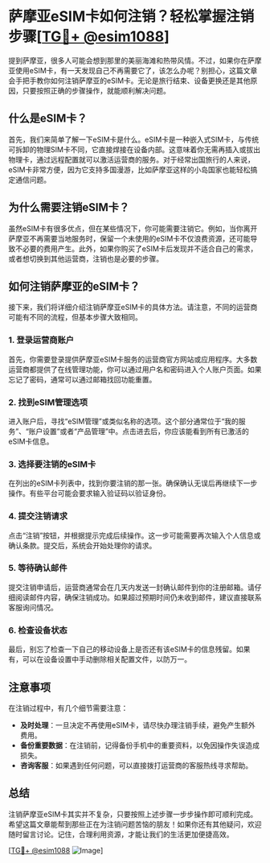 # 萨摩亚eSIM卡如何注销？轻松掌握注销步骤[[TG💪+ @esim1088](https://t.me/s/esim1088)]

提到萨摩亚，很多人可能会想到那里的美丽海滩和热带风情。不过，如果你在萨摩亚使用eSIM卡，有一天发现自己不再需要它了，该怎么办呢？别担心，这篇文章会手把手教你如何注销萨摩亚的eSIM卡。无论是旅行结束、设备更换还是其他原因，只要按照正确的步骤操作，就能顺利解决问题。

## 什么是eSIM卡？

首先，我们来简单了解一下eSIM卡是什么。eSIM卡是一种嵌入式SIM卡，与传统可拆卸的物理SIM卡不同，它直接焊接在设备内部。这意味着你无需再插入或拔出物理卡，通过远程配置就可以激活运营商的服务。对于经常出国旅行的人来说，eSIM卡非常方便，因为它支持多国漫游，比如萨摩亚这样的小岛国家也能轻松搞定通信问题。

## 为什么需要注销eSIM卡？

虽然eSIM卡有很多优点，但在某些情况下，你可能需要注销它。例如，当你离开萨摩亚不再需要当地服务时，保留一个未使用的eSIM卡不仅浪费资源，还可能导致不必要的费用产生。此外，如果你购买了eSIM卡后发现并不适合自己的需求，或者想切换到其他运营商，注销也是必要的步骤。

## 如何注销萨摩亚的eSIM卡？

接下来，我们将详细介绍注销萨摩亚eSIM卡的具体方法。请注意，不同的运营商可能有不同的流程，但基本步骤大致相同。

### 1. 登录运营商账户

首先，你需要登录提供萨摩亚eSIM卡服务的运营商官方网站或应用程序。大多数运营商都提供了在线管理功能，你可以通过用户名和密码进入个人账户页面。如果忘记了密码，通常可以通过邮箱找回功能重置。

### 2. 找到eSIM管理选项

进入账户后，寻找“eSIM管理”或类似名称的选项。这个部分通常位于“我的服务”、“账户设置”或者“产品管理”中。点击进去后，你应该能看到所有已激活的eSIM卡信息。

### 3. 选择要注销的eSIM卡

在列出的eSIM卡列表中，找到你要注销的那一张。确保确认无误后再继续下一步操作。有些平台可能会要求输入验证码以验证身份。

### 4. 提交注销请求

点击“注销”按钮，并根据提示完成后续操作。这一步可能需要再次输入个人信息或确认条款。提交后，系统会开始处理你的请求。

### 5. 等待确认邮件

提交注销申请后，运营商通常会在几天内发送一封确认邮件到你的注册邮箱。请仔细阅读邮件内容，确保注销成功。如果超过预期时间仍未收到邮件，建议直接联系客服询问情况。

### 6. 检查设备状态

最后，别忘了检查一下自己的移动设备上是否还有该eSIM卡的信息残留。如果有，可以在设备设置中手动删除相关配置文件，以防万一。

## 注意事项

在注销过程中，有几个细节需要注意：

- **及时处理**：一旦决定不再使用eSIM卡，请尽快办理注销手续，避免产生额外费用。
- **备份重要数据**：在注销前，记得备份手机中的重要资料，以免因操作失误造成损失。
- **咨询客服**：如果遇到任何问题，可以直接拨打运营商的客服热线寻求帮助。

## 总结

注销萨摩亚eSIM卡其实并不复杂，只要按照上述步骤一步步操作即可顺利完成。希望这篇文章能帮到那些正在为注销问题苦恼的朋友！如果你还有其他疑问，欢迎随时留言讨论。记住，合理利用资源，才能让我们的生活更加便捷高效。

[[TG💪+ @esim1088](https://t.me/s/esim1088) ![Image](https://i.postimg.cc/4NQfJmqS/Snipaste-2025-05-13-00-14-12.png)]
